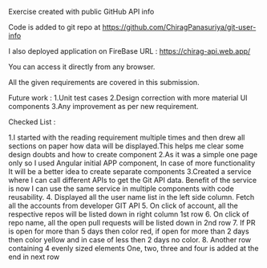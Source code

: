 Exercise created with public GitHub API info

Code is added to git repo at https://github.com/ChiragPanasuriya/git-user-info

I also deployed application on FireBase
URL : https://chirag-api.web.app/

You can access it directly from any browser.

All the given requirements are covered in this submission.

Future work :
1.Unit test cases
2.Design correction with more material UI components
3.Any improvement as per new requirement.

Checked List :

1.I started with the reading requirement multiple times and then drew all sections on paper how data will be displayed.This helps me clear some design doubts and how to create component
2.As it was a simple one page only so I used Angular initial APP component, In case of more functionality It will be a better idea to create separate components
3.Created a service where I can call different APIs to get the Git API data. Benefit of the service is now I can use the same service in multiple components with code reusability.
4. Displayed all the user name list in the left side column. Fetch all the accounts from developer GIT API
5. On click of account, all the respective repos will be listed down in right column 1st row
6. On click of repo name, all the open pull requests will be listed down in 2nd row
7. If PR is open for more than 5 days then color red, if open for more than 2 days then color yellow and in case of less then 2 days no color.
8. Another row containing 4 evenly sized elements One, two, three and four is added at the end in next row
